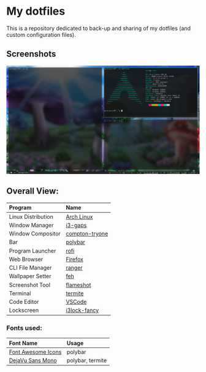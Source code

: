 # My dotfiles
This is a repository dedicated to back-up and sharing of my dotfiles (and custom configuration files).

## Screenshots
![Desktop](https://github.com/BigB00st/Dotfiles/blob/master/.dotfiles/.screenshots/desktop.png)

## Overall View:
| Program | Name |
| :--- | :--- |
| Linux Distribution | [Arch Linux](https://www.archlinux.org/) |
| Window Manager | [i3-gaps](https://github.com/Airblader/i3) |
| Window Compositor | [compton-tryone](https://github.com/tryone144/compton) |
| Bar | [polybar](https://github.com/polybar/polybar) |
| Program Launcher | [rofi](https://github.com/davatorium/rofi) |
| Web Browser | [Firefox](https://www.mozilla.org/) |
| CLI File Manager | [ranger](https://github.com/ranger/ranger) |
| Wallpaper Setter | [feh](https://github.com/derf/feh) |
| Screenshot Tool | [flameshot](https://github.com/lupoDharkael/flameshot) |
| Terminal | [termite](https://github.com/jwilm/alacritty) |
| Code Editor | [VSCode](https://code.visualstudio.com/) |
| Lockscreen | [i3lock-fancy](https://github.com/meskarune/i3lock-fancy) |

### Fonts used:
| Font Name | Usage |
| :--- | :---- |
| [Font Awesome Icons](https://fontawesome.com/cheatsheet) | polybar |
| [DejaVu Sans Mono](https://dejavu-fonts.github.io/) | polybar, termite |

